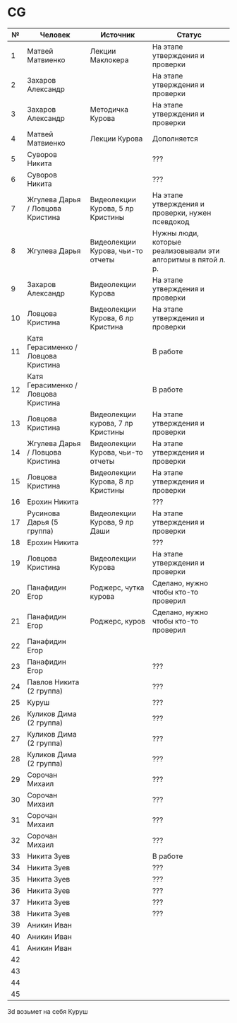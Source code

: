 # CG

| № | Человек | Источник | Статус|
| ------------- | ------------- | ------------- | ------------- |
| 1  | Матвей Матвиенко  | Лекции Маклокера | На этапе утверждения и проверки |
| 2  | Захаров Александр | | На этапе утверждения и проверки |
| 3  | Захаров Александр | Методичка Курова | На этапе утверждения и проверки |
| 4  | Матвей Матвиенко | Лекции Курова | Дополняется |
| 5  | Суворов Никита | | ??? |
| 6  | Суворов Никита | | ??? |
| 7  | Жгулева Дарья / Ловцова Кристина | Видеолекции Курова, 5 лр Кристины | На этапе утверждения и проверки, нужен псевдокод |
| 8  | Жгулева Дарья | Видеолекции Курова, чьи-то отчеты | Нужны люди, которые реализовывали эти алгоритмы в пятой л. р. |
| 9  | Захаров Александр | Видеолекции Курова | На этапе утверждения и проверки |
| 10  | Ловцова Кристина | Видеолекции Курова, 6 лр Кристина | На этапе утверждения и проверки |
| 11  | Катя Герасименко / Ловцова Кристина | | В работе |
| 12  | Катя Герасименко / Ловцова Кристина | | В работе |
| 13  | Ловцова Кристина | Видеолекции курова, 7 лр Кристины | На этапе утверждения и проверки |
| 14  | Жгулева Дарья / Ловцова Кристина | Видеолекции Курова, чьи-то отчеты | На этапе утверждения и проверки |
| 15  | Ловцова Кристина | Видеолекции Курова, 8 лр Кристины | На этапе утверждения и проверки |
| 16  | Ерохин Никита| | ??? |
| 17  | Русинова Дарья (5 группа) | Видеолекции Курова, 9 лр Даши | На этапе утверждения и проверки |
| 18  | Ерохин Никита| | ??? |
| 19  | Ловцова Кристина | Видеолекции Курова | На этапе утверждения и проверки |
| 20  | Панафидин Егор | Роджерс, чутка курова | Сделано, нужно чтобы кто-то проверил |
| 21  | Панафидин Егор | Роджерс, куров | Сделано, нужно чтобы кто-то проверил |
| 22  | Панафидин Егор | |  |
| 23  | Панафидин Егор | | ??? |
| 24  | Павлов Никита (2 группа) | | ??? |
| 25  | Куруш | | ??? |
| 26  | Куликов Дима (2 группа) | | ??? |
| 27  | Куликов Дима (2 группа) | | ??? |
| 28  | Куликов Дима (2 группа) | | ??? |
| 29  | Сорочан Михаил | | ??? |
| 30  | Сорочан Михаил | | ??? |
| 31  | Сорочан Михаил | | ??? |
| 32  | Сорочан Михаил | | ??? |
| 33  | Никита Зуев | | В работе |
| 34  | Никита Зуев | | ??? |
| 35  | Никита Зуев | | ??? |
| 36  | Никита Зуев | | ??? |
| 37  | Никита Зуев | | ??? |
| 38  | Никита Зуев | | ??? |
| 39  | Аникин Иван |
| 40  | Аникин Иван |
| 41  | Аникин Иван |
| 42  |  |
| 43  |  |
| 44  |  |
| 45  |  |

3d возьмет на себя Куруш




